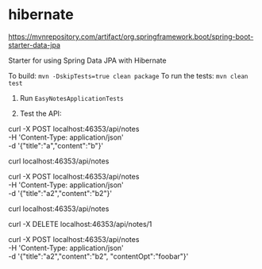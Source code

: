 # hibernate

https://mvnrepository.com/artifact/org.springframework.boot/spring-boot-starter-data-jpa

Starter for using Spring Data JPA with Hibernate

To build: `mvn -DskipTests=true clean package`
To run the tests: `mvn clean test`

1) Run `EasyNotesApplicationTests`

2) Test the API:

curl -X POST localhost:46353/api/notes \
    -H 'Content-Type: application/json' \
    -d '{"title":"a","content":"b"}'

curl localhost:46353/api/notes

curl -X POST localhost:46353/api/notes \
    -H 'Content-Type: application/json' \
    -d '{"title":"a2","content":"b2"}'

curl localhost:46353/api/notes

curl -X DELETE localhost:46353/api/notes/1

curl -X POST localhost:46353/api/notes \
    -H 'Content-Type: application/json' \
    -d '{"title":"a2","content":"b2", "contentOpt":"foobar"}'